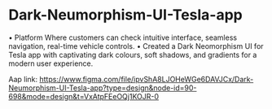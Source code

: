 # Dark-Neumorphism-UI-Tesla-app
•	Platform Where customers can check intuitive interface, seamless navigation, real-time vehicle controls.
•	Created a Dark Neomorphism UI for Tesla app with captivating dark colours, soft shadows, and gradients for a modern user experience.

Aap link: https://www.figma.com/file/ipvShA8LJOHeWGe6DAVJCx/Dark-Neumorphism-UI-Tesla-app?type=design&node-id=90-698&mode=design&t=VxAtpFEeOQj1KOJR-0
